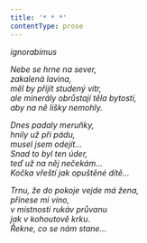 ```yaml
---
title: '* * *'
contentType: prose
---
```


<section>

_ignorabimus_

_Nebe se hrne na sever,  
zakalená lavina,  
měl by přijít studený vítr,  
ale minerály obrůstají těla bytostí,  
aby na ně lišky nemohly._

</section>

<section>

_Dnes padaly meruňky,  
hnily už při pádu,  
musel jsem odejít…  
Snad to byl ten úder,  
teď už na něj nečekám…  
Kočka vřeští jak opuštěné dítě…_

</section>

<section>

_Trnu, že do pokoje vejde má žena,  
přinese mi víno,  
v místnosti rukáv průvanu  
jak v kohoutově krku.  
Řekne, co se nám stane…_

</section>
